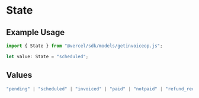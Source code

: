 # State

## Example Usage

```typescript
import { State } from "@vercel/sdk/models/getinvoiceop.js";

let value: State = "scheduled";
```

## Values

```typescript
"pending" | "scheduled" | "invoiced" | "paid" | "notpaid" | "refund_requested" | "refunded"
```